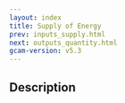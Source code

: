 ```yaml
---
layout: index
title: Supply of Energy
prev: inputs_supply.html
next: outputs_quantity.html
gcam-version: v5.3 
---
```


## Description
